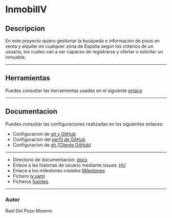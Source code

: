 # InmobilIV

## Descripcion

En este proyecto quiero gestionar la busqueda e informacion de pisos en venta y alquiler en cualquier zona de España según los criterios de un usuario, los cuales van a ser capaces de registrarse y ofertar o solicitar un inmueble.

---
## Herramientas

Puedes consultar las herramientas usadas en el siguiente [enlace](docs/tools.md)

---
## Documentacion

Puedes consultar las configuraciones realizadas en los siguientes enlaces:
- Configuracion de [git y GitHub](docs/config.md#claves)
- Configuracion del [perfil de GitHub](./docs/config.md#perfil)
- Configuracion de [gh (Cliente GitHub)](docs/config.md#gh)
 
---

- Directorio de documentacion: [docs](https://github.com/rauldpm/InmobilIV/tree/master/docs)
- Enlace a las historias de usuario mediante issues: [HU](https://github.com/rauldpm/InmobilIV/issues)
- Enlace a los milestones creados [Milestones](https://github.com/rauldpm/InmobilIV/milestones)
- Fichero [iv.yaml](https://github.com/rauldpm/InmobilIV/blob/master/iv.yaml)
- Ficheros [fuentes](https://github.com/rauldpm/InmobilIV/tree/master/src)

---
### Autor

Raúl Del Pozo Moreno